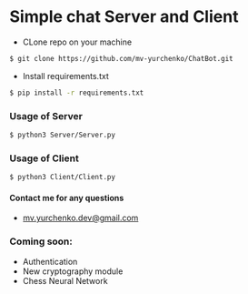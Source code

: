 # Simple chat Server and Client
- CLone repo on your machine
```sh
$ git clone https://github.com/mv-yurchenko/ChatBot.git
```
- Install requirements.txt 

```sh
$ pip install -r requirements.txt
```

### Usage of Server 
```sh
$ python3 Server/Server.py
````

### Usage of Client 
```sh
$ python3 Client/Client.py
````


#### Contact me for any questions 

- mv.yurchenko.dev@gmail.com

### Coming soon:

- Authentication
- New cryptography module 
- Chess Neural Network
